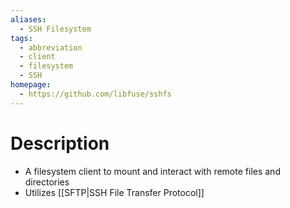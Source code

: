 ```yaml
---
aliases:
  - SSH Filesystem
tags:
  - abbreviation
  - client
  - filesystem
  - SSH
homepage:
  - https://github.com/libfuse/sshfs
---
```

# Description
- A filesystem client to mount and interact with remote files and directories
- Utilizes [[SFTP|SSH File Transfer Protocol]]